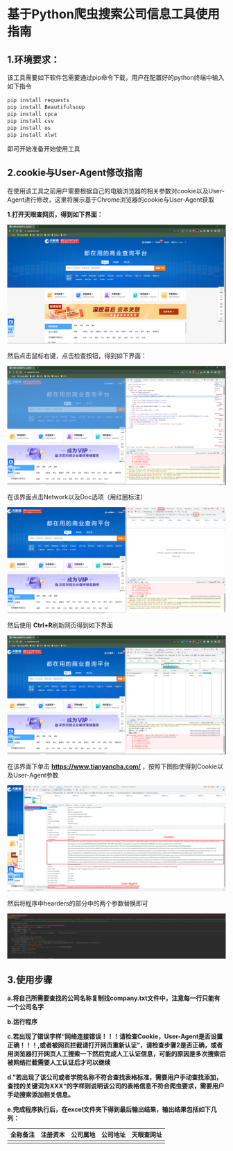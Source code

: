 # 基于Python爬虫搜索公司信息工具使用指南

## 1.环境要求：

该工具需要如下软件包需要通过pip命令下载，用户在配置好的python终端中输入如下指令

```
pip install requests
pip install Beautifulsoup
pip install cpca
pip install csv
pip install os
pip install xlwt
```

即可开始准备开始使用工具

## 2.cookie与User-Agent修改指南

在使用该工具之前用户需要根据自己的电脑浏览器的相关参数对cookie以及User-Agent进行修改，这里将展示基于Chrome浏览器的cookie与User-Agent获取

**1.打开天眼查网页，得到如下界面：**

![image-20230820172356471](.\readme.assets\image-20230820172356471.png)

然后点击鼠标右键，点击检查按钮，得到如下界面：

![image-20230820172517675](.\readme.assets\image-20230820172517675.png)

在该界面点击Network以及Doc选项（用红圈标注）

![image-20230820172624227](.\readme.assets\image-20230820172624227.png)

然后使用 **Ctrl+R**刷新网页得到如下界面

![image-20230820172739160](.\readme.assets\image-20230820172739160.png)

在该界面下单击 **https://www.tianyancha.com/** ，按照下图指使得到Cookie以及User-Agent参数

![image-20230820173001093](.\readme.assets\image-20230820173001093.png)

然后将程序中hearders的部分中的两个参数替换即可

![image-20230820173056254](.\readme.assets\image-20230820173056254.png)

## 3.使用步骤

**a.将自己所需要查找的公司名称复制找company.txt文件中，注意每一行只能有一个公司名字**

**b.运行程序**

**c.若出现了错误字样“网络连接错误！！！请检查Cookie，User-Agent是否设置正确！！！,或者被网页拦截请打开网页重新认证”，请检查步骤2是否正确，或者用浏览器打开网页人工搜索一下然后完成人工认证信息，可能的原因是多次搜索后被网络拦截需要人工认证后才可以继续**

**d.”若出现了该公司或者学院名称不符合查找表格标准，需要用户手动查找添加，查找的关键词为XXX“的字样则说明该公司的表格信息不符合爬虫要求，需要用户手动搜索添加相关信息。**

**e.完成程序执行后，在excel文件夹下得到最后输出结果，输出结果包括如下几列：**

| 全称备注 | 注册资本 | 公司属地 | 公司地址 | 天眼查网址 |
| -------- | -------- | -------- | -------- | ---------- |
|          |          |          |          |            |